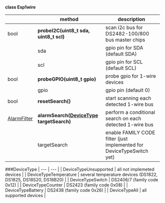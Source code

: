 **class Esp1wire**

|| method | description |
| --- | --- | --- |
| bool | **probeI2C(uint8_t sda, uint8_t scl)** | scan i2c bus for DS2482-100/800 bus master chips |
| | sda | gpio pin for SDA (default SDA) |
| | scl | gpio pin for SCL (default SCL) |
| bool | **probeGPIO(uint8_t gpio)** | probe gpio for 1-wire devices |
| | gpio | gpio pin (default 0) |
| bool | **resetSearch()** | start scanning each detected 1-wire bus |
| [AlarmFilter](./AlarmFilter.md) | **alarmSearch([DeviceType](#DeviceType) targetSearch)** | perform a conditional search on each detected 1-wire bus |
| | targetSearch | enable FAMILY CODE filter (just implemented for DeviceTypeSwitch yet) |

###DeviceType
| --- | --- |
| DeviceTypeUnsupported | all not implemeted devices |
| DeviceTypeTemperature | several temperature devices (DS1822, DS1825, DS18S20, DS18B20) |
| DeviceTypeSwitch | DS2406/7 (family code 0x12) |
| DeviceTypeCounter | DS2423 (family code 0x08) |
| DeviceTypeBattery | DS2438 (family code 0x26) |
| DeviceTypeAll | all supported devices |